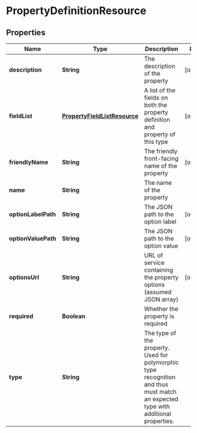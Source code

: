 
# PropertyDefinitionResource

## Properties
Name | Type | Description | Notes
------------ | ------------- | ------------- | -------------
**description** | **String** | The description of the property |  [optional]
**fieldList** | [**PropertyFieldListResource**](PropertyFieldListResource.md) | A list of the fields on both the property definition and property of this type |  [optional]
**friendlyName** | **String** | The friendly front-facing name of the property |  [optional]
**name** | **String** | The name of the property | 
**optionLabelPath** | **String** | The JSON path to the option label |  [optional]
**optionValuePath** | **String** | The JSON path to the option value |  [optional]
**optionsUrl** | **String** | URL of service containing the property options (assumed JSON array) |  [optional]
**required** | **Boolean** | Whether the property is required | 
**type** | **String** | The type of the property. Used for polymorphic type recognition and thus must match an expected type with additional properties. | 



